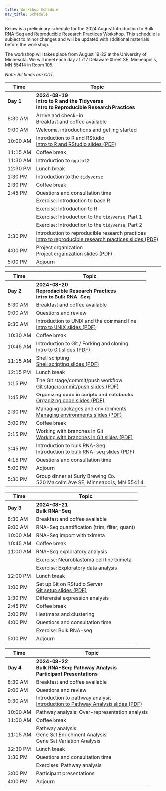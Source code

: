 ```yaml
---
title: Workshop Schedule
nav_title: Schedule
---
```


Below is a preliminary schedule for the 2024 August Introduction to Bulk RNA-Seq and Reproducible Research Practices Workshop.
This schedule is subject to minor changes and will be updated with additional materials before the workshop.

The workshop will takes place from August 19-22 at the University of Minnesota.
We will meet each day at 717 Delaware Street SE,
Minneapolis, MN 55414 in Room 105.

*Note: All times are CDT.*

| Time        | Topic                                          |
|-------------|------------------------------------------------|
| **Day 1**   | **2024-08-19 <br> Intro to R and the Tidyverse <br> Intro to Reproducible Research Practices**|
| 8:30 AM     | Arrive and check-in <br> Breakfast and coffee available |
| 9:00 AM     | Welcome, introductions and getting started |
| 10:00 AM    | Introduction to R and RStudio <br> [Intro to R and RStudio slides (PDF)](../slides/2024-08-19_intro-to-r-rstudio.pdf) |
| 11:15 AM    | Coffee break |
| 11:30 AM    | Introduction to `ggplot2` |
| 12:30 PM    | Lunch break |
| 1:30 PM     | Introduction to the `tidyverse` |
| 2:30 PM     | Coffee break |
| 2:45 PM     | Questions and consultation time |
|             | Exercise: Introduction to base R |
|             | Exercise: Introduction to R |
|             | Exercise: Introduction to the `tidyverse`, Part 1  |
|             | Exercise: Introduction to the `tidyverse`, Part 2 |
| 3:30  PM    | Introduction to reproducible research practices <br> [Intro to reproducible research practices slides (PDF)](../slides/2024-08-19_why-reproducibility.pdf) |
| 4:00  PM    | Project organization <br> [Project organization slides (PDF)](../slides/2024-08-19_project-organization.pdf) |
| 5:00  PM    | Adjourn |

| Time        | Topic                                          |
|-------------|------------------------------------------------|
| **Day 2**   | **2024-08-20 <br> Reproducible Research Practices <br> Intro to Bulk RNA-Seq**  |
| 8:30 AM     | Breakfast and coffee available |
| 9:00 AM     | Questions and review |
| 9:30 AM     | Introduction to UNIX and the command line <br> [Intro to UNIX slides (PDF)](../slides/2024-08-20_intro-to-unix.pdf) |
| 10:30 AM    | Coffee break |
| 10:45 AM    | Introduction to Git / Forking and cloning <br> [Intro to Git slides (PDF)](../slides/2024-08-20_git-intro-fork-clone.pdf) |
| 11:15 AM    | Shell scripting <br> [Shell scripting slides (PDF)](../slides/2024-08-20_shell-scripting.pdf) |
| 12:15 PM    | Lunch break |
| 1:15 PM     | The Git stage/commit/push workflow <br> [Git stage/commit/push slides (PDF)](../slides/2024-08-20_git-stage-commit-push.pdf) |
| 1:45 PM     | Organizing code in scripts and notebooks <br> [Organizing code slides (PDF)](../slides/2024-08-20_organizing-code.pdf) |
| 2:30 PM     | Managing packages and environments <br> [Managing environments slides (PDF)](../slides/2024-08-20_managing-packages-environments.pdf) |
| 3:00 PM     | Coffee break |
| 3:15 PM     | Working with branches in Git <br> [Working with branches in Git slides (PDF)](../slides/2024-08-20_git-branches.pdf) |
| 3:45 PM     | Introduction to bulk RNA-Seq <br> [Introduction to bulk RNA-seq slides (PDF)](../slides/2024-08-20_intro-to-bulk-RNAseq.pdf) |
| 4:15 PM     | Questions and consultation time |
| 5:00 PM     | Adjourn |
| 5:30 PM     | Group dinner at Surly Brewing Co. <br> 520 Malcolm Ave SE, Minneapolis, MN 55414 |

| Time        | Topic                                          |
|-------------|------------------------------------------------|
| **Day 3**   | **2024-08-21 <br> Bulk RNA-Seq**  |
| 8:30 AM     | Breakfast and coffee available |
| 9:00 AM     | RNA-Seq quantification (trim, filter, quant) |
| 10:00 AM    | RNA-Seq import with tximeta |
| 10:45 AM    | Coffee break |
| 11:00 AM    | RNA-Seq exploratory analysis |
|             | Exercise: Neuroblastoma cell line tximeta |
|             | Exercise: Exploratory data analysis |
| 12:00 PM    | Lunch break |
| 1:00 PM     | Set up Git on RStudio Server <br> [Git setup slides (PDF)](../slides/2024-08-21_git-server-setup.pdf) |
| 1:30 PM     | Differential expression analysis |
| 2:45 PM     | Coffee break |
| 3:00 PM     | Heatmaps and clustering |
| 4:00 PM     | Questions and consultation time |
|             | Exercise: Bulk RNA-seq |
| 5:00 PM     | Adjourn |

| Time        | Topic                                          |
|-------------|------------------------------------------------|
| **Day 4**   | **2024-08-22 <br> Bulk RNA-Seq: Pathway Analysis <br> Participant Presentations** |
| 8:30 AM     | Breakfast and coffee available |
| 9:00 AM     | Questions and review |
| 9:30 AM     | Introduction to pathway analysis <br> [Introduction to Pathway Analysis slides (PDF)](../slides/2024-08-22_intro-to-pathway-analysis.pdf) |
| 10:00 AM    | Pathway analysis: Over-representation analysis |
| 11:00 AM    | Coffee break |
| 11:15 AM    | Pathway analysis: <br> Gene Set Enrichment Analysis <br> Gene Set Variation Analysis |
| 12:30 PM    | Lunch break |
| 1:30 PM     | Questions and consultation time |
|             | Exercises: Pathway analysis|
| 3:00 PM     | Participant presentations |
| 4:00 PM     | Adjourn   |
